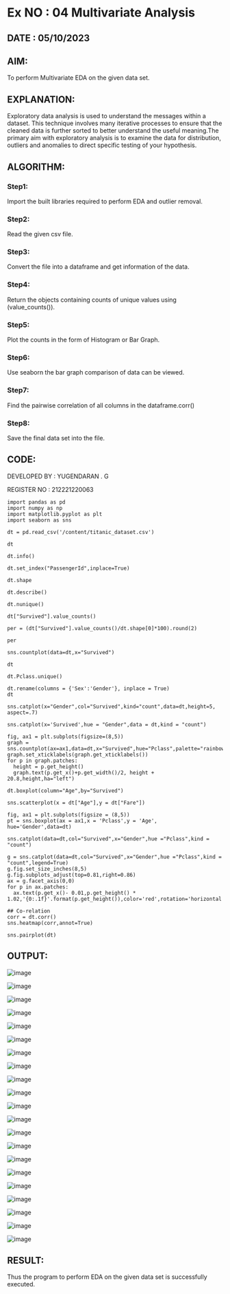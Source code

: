 # Ex NO : 04 Multivariate Analysis

## DATE :  05/10/2023

## AIM:
To perform Multivariate EDA on the given data set.

## EXPLANATION:
Exploratory data analysis is used to understand the messages within a dataset. This technique involves many iterative processes to ensure that the cleaned data is further sorted to better understand the useful meaning.The primary aim with exploratory analysis is to examine the data for distribution, outliers and anomalies to direct specific testing of your hypothesis.

## ALGORITHM:

### Step1:
Import the built libraries required to perform EDA and outlier removal.

### Step2:
Read the given csv file.

### Step3:
Convert the file into a dataframe and get information of the data.

### Step4:
Return the objects containing counts of unique values using (value_counts()).

### Step5:
Plot the counts in the form of Histogram or Bar Graph.

### Step6:
Use seaborn the bar graph comparison of data can be viewed.

### Step7:
Find the pairwise correlation of all columns in the dataframe.corr()

### Step8:
Save the final data set into the file.

## CODE:
DEVELOPED BY : YUGENDARAN . G

REGISTER NO : 212221220063
```
import pandas as pd
import numpy as np
import matplotlib.pyplot as plt
import seaborn as sns

dt = pd.read_csv('/content/titanic_dataset.csv')

dt

dt.info()

dt.set_index("PassengerId",inplace=True)

dt.shape

dt.describe()

dt.nunique()

dt["Survived"].value_counts()

per = (dt["Survived"].value_counts()/dt.shape[0]*100).round(2)

per

sns.countplot(data=dt,x="Survived")

dt

dt.Pclass.unique()

dt.rename(columns = {'Sex':'Gender'}, inplace = True)
dt

sns.catplot(x="Gender",col="Survived",kind="count",data=dt,height=5, aspect=.7)

sns.catplot(x='Survived',hue = "Gender",data = dt,kind = "count")

fig, ax1 = plt.subplots(figsize=(8,5))
graph = sns.countplot(ax=ax1,data=dt,x="Survived",hue="Pclass",palette="rainbow")
graph.set_xticklabels(graph.get_xticklabels())
for p in graph.patches:
  height = p.get_height()
  graph.text(p.get_x()+p.get_width()/2, height + 20.8,height,ha="left")

dt.boxplot(column="Age",by="Survived")

sns.scatterplot(x = dt["Age"],y = dt["Fare"])

fig, ax1 = plt.subplots(figsize = (8,5))
pt = sns.boxplot(ax = ax1,x = 'Pclass',y = 'Age', hue='Gender',data=dt)

sns.catplot(data=dt,col="Survived",x="Gender",hue ="Pclass",kind = "count")

g = sns.catplot(data=dt,col="Survived",x="Gender",hue ="Pclass",kind = "count",legend=True)
g.fig.set_size_inches(8,5)
g.fig.subplots_adjust(top=0.81,right=0.86)
ax = g.facet_axis(0,0)
for p in ax.patches:
  ax.text(p.get_x()- 0.01,p.get_height() * 1.02,'{0:.1f}'.format(p.get_height()),color='red',rotation='horizontal',size='small')

## Co-relation
corr = dt.corr()
sns.heatmap(corr,annot=True)

sns.pairplot(dt)
```
## OUTPUT:

![image](https://github.com/Yugendaran/Ex-04-Multivariate-Analysis/assets/128135616/84114d90-ab3d-41e0-8eb7-1dea5aa90cc9)

![image](https://github.com/Yugendaran/Ex-04-Multivariate-Analysis/assets/128135616/91db2ef4-1334-4b42-bbd0-568f766dde94)

![image](https://github.com/Yugendaran/Ex-04-Multivariate-Analysis/assets/128135616/8b2f82d3-00af-4b06-baf3-a188159836c2)

![image](https://github.com/Yugendaran/Ex-04-Multivariate-Analysis/assets/128135616/51439a25-f25e-4126-a6fc-df16b3556ddb)

![image](https://github.com/Yugendaran/Ex-04-Multivariate-Analysis/assets/128135616/57d72b1b-ebfa-4c65-9fe8-b4bf9d54f978)

![image](https://github.com/Yugendaran/Ex-04-Multivariate-Analysis/assets/128135616/0635dd76-2d83-44c6-9d9f-3ff3ebd3630a)

![image](https://github.com/Yugendaran/Ex-04-Multivariate-Analysis/assets/128135616/17622760-529c-47cc-862e-13c1cee7e60c)

![image](https://github.com/Yugendaran/Ex-04-Multivariate-Analysis/assets/128135616/2af4b7ed-4e22-40c4-b948-035e1e344ee1)

![image](https://github.com/Yugendaran/Ex-04-Multivariate-Analysis/assets/128135616/1b2f645f-7108-4167-b196-b7dc0474fe8c)

![image](https://github.com/Yugendaran/Ex-04-Multivariate-Analysis/assets/128135616/c8238eea-88dc-4e48-b504-10d447d2b85a)

![image](https://github.com/Yugendaran/Ex-04-Multivariate-Analysis/assets/128135616/8852c0c9-60c4-41f5-acf6-288c7e75f664)

![image](https://github.com/Yugendaran/Ex-04-Multivariate-Analysis/assets/128135616/a0442a7a-f39e-4280-8acc-de23d8aea462)

![image](https://github.com/Yugendaran/Ex-04-Multivariate-Analysis/assets/128135616/6838e7f4-8f3e-40eb-acec-d637c705c62b)

![image](https://github.com/Yugendaran/Ex-04-Multivariate-Analysis/assets/128135616/c2cbe674-0ab9-4cbd-b9b5-f3b02fd91fb9)

![image](https://github.com/Yugendaran/Ex-04-Multivariate-Analysis/assets/128135616/75991f7b-1182-463a-ab73-16aa258d89a5)

![image](https://github.com/Yugendaran/Ex-04-Multivariate-Analysis/assets/128135616/e5367e3b-04ee-4155-8d6a-01b5f8a0c3ca)

![image](https://github.com/Yugendaran/Ex-04-Multivariate-Analysis/assets/128135616/35e48146-7e1d-4adb-80e3-df643fd7664d)

![image](https://github.com/Yugendaran/Ex-04-Multivariate-Analysis/assets/128135616/a1db78c6-2abe-4298-959f-f29c03717491)

![image](https://github.com/Yugendaran/Ex-04-Multivariate-Analysis/assets/128135616/2467733a-ee02-4df7-9f87-a78c754e9b6d)

![image](https://github.com/Yugendaran/Ex-04-Multivariate-Analysis/assets/128135616/f7ecb362-eee8-4bc9-9983-478152a7677c)

![image](https://github.com/Yugendaran/Ex-04-Multivariate-Analysis/assets/128135616/612ac350-c74a-48a7-9b7e-ea83ad5c985e)


## RESULT:
Thus the program to perform EDA on the given data set is successfully executed.













